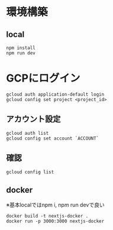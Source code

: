 # 環境構築
## local
```
npm install
npm run dev
```

# GCPにログイン
```
gcloud auth application-default login
gcloud config set project <project_id>
```

## アカウント設定
```
gcloud auth list
gcloud config set account `ACCOUNT`
```

## 確認
```
gcloud config list
```

## docker
※基本localではnpm i, npm run devで良い
```
docker build -t nextjs-docker .
docker run -p 3000:3000 nextjs-docker
```